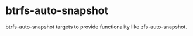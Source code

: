 btrfs-auto-snapshot
===================

btrfs-auto-snapshot targets to provide functionality like zfs-auto-snapshot. 